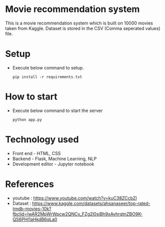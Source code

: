 # Movie recommendation system
This is a movie recommendation system which is built on 10000 movies taken from Kaggle.
Dataset is stored in the CSV (Comma seperated values) file.

# Setup
- Execute below command to setup.

    `pip install -r requirements.txt`

# How to start
- Execute below command to start the server

    `python app.py`

# Technology used
- Front end - HTML, CSS
- Backend - Flask, Machine Learning, NLP
- Development editor - Jupyter notebook
    
# References
- youtube : https://www.youtube.com/watch?v=kuC38ZCcbZI
- Dataset : https://www.kaggle.com/datasets/ahsanaseer/top-rated-tmdb-movies-10k?fbclid=IwAR2MpWrWpcw2QNCv_FZg2l0sjBh9xAvhrqtnZBO9K-QS6PHI1aHkdB6qLa0